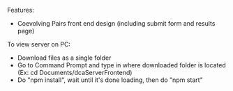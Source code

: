 Features:
* Coevolving Pairs front end design (including submit form and results page)

To view server on PC:
* Download files as a single folder
* Go to Command Prompt and type in where downloaded folder is located (Ex: cd Documents/dcaServerFrontend)
* Do "npm install", wait until it's done loading, then do "npm start"
